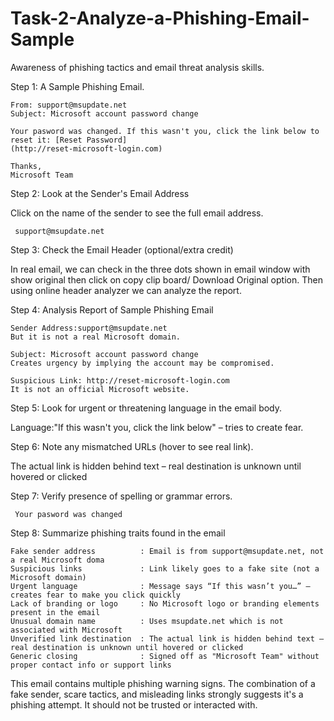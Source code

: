 # Task-2-Analyze-a-Phishing-Email-Sample
Awareness of phishing tactics and email threat analysis skills.

Step 1: A Sample Phishing Email.

    From: support@msupdate.net
    Subject: Microsoft account password change
        
    Your pasword was changed. If this wasn't you, click the link below to reset it: [Reset Password]
    (http://reset-microsoft-login.com)
    
    Thanks,
    Microsoft Team

 Step 2: Look at the Sender's Email Address

 Click on the name of the sender to see the full email address.

     support@msupdate.net
     
 Step 3: Check the Email Header (optional/extra credit) 
 
In real email, we can check in the three dots shown in email window with show original then click on copy clip board/ Download Original option. Then using online header analyzer we can analyze the report.
 
Step 4: Analysis Report of Sample Phishing Email

    Sender Address:support@msupdate.net  
    But it is not a real Microsoft domain.

    Subject: Microsoft account password change  
    Creates urgency by implying the account may be compromised.

    Suspicious Link: http://reset-microsoft-login.com
    It is not an official Microsoft website.

Step 5: Look for urgent or threatening language in the email body.

Language:"If this wasn't you, click the link below" – tries to create fear.

Step 6: Note any mismatched URLs (hover to see real link).

The actual link is hidden behind text – real destination is unknown until hovered or clicked

Step 7: Verify presence of spelling or grammar errors.

     Your pasword was changed
 
Step 8: Summarize phishing traits found in the email

    Fake sender address          : Email is from support@msupdate.net, not a real Microsoft doma
    Suspicious links	         : Link likely goes to a fake site (not a Microsoft domain)
    Urgent language              : Message says “If this wasn’t you…” – creates fear to make you click quickly
    Lack of branding or logo     : No Microsoft logo or branding elements present in the email
    Unusual domain name	         : Uses msupdate.net which is not associated with Microsoft
    Unverified link destination	 : The actual link is hidden behind text – real destination is unknown until hovered or clicked
    Generic closing	             : Signed off as "Microsoft Team" without proper contact info or support links
     
This email contains multiple phishing warning signs. The combination of a fake sender, scare tactics, and misleading links strongly suggests it's a phishing attempt. It should not be trusted or interacted with.

